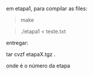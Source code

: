 em etapa1, para compilar as files:

>make

>./etapa1 < teste.txt

entregar:

tar cvzf etapaX.tgz .

onde <X> é o número da etapa